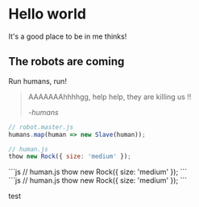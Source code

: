 # Hello world

It's a good place to be in me thinks!

## The robots are coming

Run humans, run!

> AAAAAAAhhhhgg, help help, they are killing us !!
>
> _-humans_

```js
// robot.master.js
humans.map(human => new Slave(human));
```

```js
// human.js
thow new Rock({ size: 'medium' });
```

<div>
```js
// human.js
thow new Rock({ size: 'medium' });
```
</div>

<Test>
```js
// human.js
thow new Rock({ size: 'medium' });
```
</Test>

test
